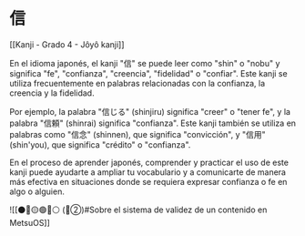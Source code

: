 # 信

[[Kanji - Grado 4 - Jôyô kanji]]

En el idioma japonés, el kanji "信" se puede leer como "shin" o "nobu" y significa "fe", "confianza", "creencia", "fidelidad" o "confiar". Este kanji se utiliza frecuentemente en palabras relacionadas con la confianza, la creencia y la fidelidad.

Por ejemplo, la palabra "信じる" (shinjiru) significa "creer" o "tener fe", y la palabra "信頼" (shinrai) significa "confianza". Este kanji también se utiliza en palabras como "信念" (shinnen), que significa "convicción", y "信用" (shin'you), que significa "crédito" o "confianza".

En el proceso de aprender japonés, comprender y practicar el uso de este kanji puede ayudarte a ampliar tu vocabulario y a comunicarte de manera más efectiva en situaciones donde se requiera expresar confianza o fe en algo o alguien.


![[⚫🔴🟡🟢🔵⚪ (🔴②)#Sobre el sistema de validez de un contenido en MetsuOS]]